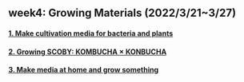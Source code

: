 ## week4: Growing Materials (2022/3/21~3/27)

####  [1. Make cultivation media for bacteria and plants](1/1.md)

####  [2. Growing SCOBY: KOMBUCHA × KONBUCHA](2/2.md)

####  [3. Make media at home and grow something](3/3.md.md)